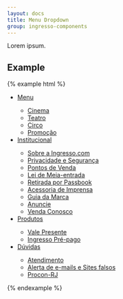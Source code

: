 ```yaml
---
layout: docs
title: Menu Dropdown
group: ingresso-components
---
```


Lorem ipsum.

## Example

{% example html %}

<ul class="ft-smap-lt row" id="ft-smap-dropdown" role="tablist" aria-multiselectable="true">
  <li class="ft-smap-it col-xs-12 col-sm-6 col-md-3">
    <a class="tab-accordion collapsed" role="button" data-toggle="collapse" data-parent="#ft-smap-dropdown" href="#ft-smap-it-01" aria-expanded="true" aria-controls="ft-smap-it-01">Menu</a>
    <div class="tab-content collapse" id="ft-smap-it-01" role="tabpanel" aria-labelledby="headingOne">
       <ul class="ft-smap-sub-lt tab-cont-wp">
         <li class="ft-smap-sub-it"><a href="#">Cinema</a></li>
         <li class="ft-smap-sub-it"><a href="#">Teatro</a></li>
         <li class="ft-smap-sub-it"><a href="#">Circo</a></li>
         <li class="ft-smap-sub-it"><a href="#">Promoção</a></li>
       </ul>
    </div>
  </li>

  <li class="ft-smap-it col-xs-12 col-sm-6 col-md-3">
    <a class="tab-accordion collapsed" role="button" data-toggle="collapse" data-parent="#ft-smap-dropdown" href="#ft-smap-it-02" aria-expanded="true" aria-controls="ft-smap-it-02">Institucional</a>
    <div class="tab-content collapse" id="ft-smap-it-02" role="tabpanel" aria-labelledby="headingTwo">
       <ul class="ft-smap-sub-lt tab-cont-wp">
         <li class="ft-smap-sub-it"><a href="#">Sobre a Ingresso.com</a></li>
         <li class="ft-smap-sub-it"><a href="#">Privacidade e Segurança</a></li>
         <li class="ft-smap-sub-it"><a href="#">Pontos de Venda</a></li>
         <li class="ft-smap-sub-it"><a href="#">Lei de Meia-entrada</a></li>
         <li class="ft-smap-sub-it"><a href="#">Retirada por Passbook</a></li>
         <li class="ft-smap-sub-it"><a href="#">Acessoria de Imprensa</a></li>
         <li class="ft-smap-sub-it"><a href="#">Guia da Marca</a></li>
         <li class="ft-smap-sub-it"><a href="#">Anuncie</a></li>
         <li class="ft-smap-sub-it"><a href="#">Venda Conosco</a></li>
       </ul>
    </div>
  </li>

  <li class="ft-smap-it col-xs-12 col-sm-6 col-md-3">
    <a class="tab-accordion collapsed" role="button" data-toggle="collapse" data-parent="#ft-smap-dropdown" href="#ft-smap-it-03" aria-expanded="true" aria-controls="ft-smap-it-03">Produtos</a>
    <div class="tab-content collapse" id="ft-smap-it-03" role="tabpanel" aria-labelledby="headingTree">
       <ul class="ft-smap-sub-lt tab-cont-wp">
         <li class="ft-smap-sub-it"><a href="#">Vale Presente</a></li>
         <li class="ft-smap-sub-it"><a href="#">Ingresso Pré-pago</a></li>
       </ul>
    </div>
  </li>

  <li class="ft-smap-it col-xs-12 col-sm-6 col-md-3">
    <a class="tab-accordion collapsed" role="button" data-toggle="collapse" data-parent="#ft-smap-dropdown" href="#ft-smap-it-04" aria-expanded="true" aria-controls="ft-smap-it-04">Dúvidas</a>
    <div class="tab-content collapse" id="ft-smap-it-04" role="tabpanel" aria-labelledby="headingFour">
       <ul class="ft-smap-sub-lt tab-cont-wp">
         <li class="ft-smap-sub-it"><a href="#">Atendimento</a></li>
         <li class="ft-smap-sub-it"><a href="#">Alerta de e-mails e Sites falsos</a></li>
         <li class="ft-smap-sub-it"><a href="#">Procon-RJ</a></li>
       </ul>
    </div>
  </li>
</ul>

{% endexample %}
